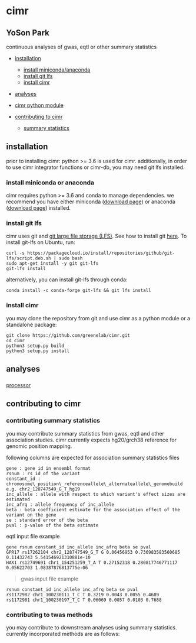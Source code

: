 
# cimr
## YoSon Park


continuous analyses of gwas, eqtl or other summary statistics

<!--ts-->

* [installation](#installation)
  * [install miniconda/anaconda](#install-miniconda-or-anaconda)
  * [install git lfs](#install-git-lfs)
  * [install cimr](#install-cimr)

* [analyses](#analyses)
* [cimr python module](#cimr-python-module)

* [contributing to cimr](#contributing-to-cimr)
  * [summary statistics](#summary-statistics)

<!--te-->

## installation

prior to installing cimr: python >= 3.6 is used for cimr. additionally, in order to use cimr integrator functions or cimr-db, you may need git lfs installed.


### install miniconda or anaconda

cimr requires python >= 3.6 and conda to manage dependencies. we recommend you have either miniconda ([download page](https://conda.io/miniconda.html)) or anaconda ([download page](https://www.anaconda.com/download/)) installed. 


### install git lfs

cimr uses git and [git large file storage (LFS)](https://git-lfs.github.com/). See how to install git [here](https://www.atlassian.com/git/tutorials/install-git). To install git-lfs on Ubuntu, run:

```
curl -s https://packagecloud.io/install/repositories/github/git-lfs/script.deb.sh | sudo bash
sudo apt-get install -y git git-lfs
git-lfs install
```

alternatively, you can install git-lfs through conda:

```
conda install -c conda-forge git-lfs && git lfs install
```

### install cimr

you may clone the repository from git and use cimr as a python module or a standalone package:

```
git clone https://github.com/greenelab/cimr.git
cd cimr
python3 setup.py build
python3 setup.py install
```


## analyses



### 

[processor](cimr/processor/README_processor.md)


## contributing to cimr

### contributing summary statistics

you may contribute summary statistics from gwas, eqtl and other association studies. cimr currently expects hg20/grch38 reference for genomic position mapping.


following columns are expected for association summary statistics files

```
gene : gene id in ensembl format
rsnum : rs id of the variant
constant_id : chromosome\_position\_referenceallele\_alternateallele\_genomebuild
e.g. chr2_128747549_G_T_hg19
inc_allele : allele with respect to which variant's effect sizes are estimated
inc_afrq : allele frequency of inc_allele
beta : beta coefficient estimate for the association effect of the variant on the gene 
se : standard error of the beta
pval : p-value of the beta estimate
```

eqtl input file example   

```
gene rsnum constant_id inc_allele inc_afrq beta se pval  
GPR17 rs17262104 chr2_128747549_G_T G 0.06456953 0.736983583560685 0.11432743 5.541546921310881e-10  
HAX1 rs12749691 chr1_154251259_T_A T 0.27152318 0.280817746771117 0.05622703 1.08387876813775e-06  
```
> gwas input file example  

```
rsnum constant_id inc_allele inc_afrq beta se pval  
rs1172982 chr1_100230111_T_C T 0.3219 0.0043 0.0055 0.4689  
rs1172981 chr1_100230197_T_C T 0.06069 0.0057 0.0103 0.7688  
```

### contributing to twas methods

you may contribute to downstream analyses using summary statistics. currently incorporated methods are as follows:





